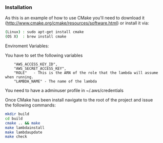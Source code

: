
### Installation ###
As this is an example of how to use CMake you'll need to download it (http://www.cmake.org/cmake/resources/software.html) or install it via:
```bash
(Linux) : sudo apt-get install cmake
(OS X)  : brew install cmake
```


Enviroment Variables:

You have to set the following variables

        "AWS_ACCESS_KEY_ID",
        "AWS_SECRET_ACCESS_KEY",
        "ROLE"   - This is the ARN of the role that the lambda will assume when running.
        "LAMBDA_NAME" - The name of the lambda

You need to have a adminuser profile in ~/.aws/credentials

Once CMake has been install navigate to the root of the project and issue the following commands:
```bash
mkdir build
cd build
cmake .. && make
make lambdainstall
make lambdaupdate
make check
```
